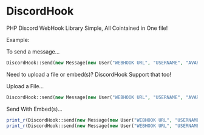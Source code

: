 # DiscordHook
PHP Discord WebHook Library
Simple, All Cointained in One file!

Example:

To send a message...
```php
DiscordHook::send(new Message(new User("WEBHOOK URL", "USERNAME", "AVARAR_URL"), "MSG"));
```

Need to upload a file or embed(s)? DiscordHook Support that too!

Upload a File...
```php
DiscordHook::send(new Message(new User("WEBHOOK URL", "USERNAME", "AVARAR_URL"), "MSG",new Upload("PATH TO FILE","FILE NAME")));
```

Send With Embed(s)...
```php
print_r(DiscordHook::send(new Message(new User("WEBHOOK URL", "USERNAME", "AVARAR_URL"), "MSG",new Embed("TITLE","DESCRIPTION","URL","COLOUR(int)")))); //single embed
print_r(DiscordHook::send(new Message(new User("WEBHOOK URL", "USERNAME", "AVARAR_URL"), "MSG",[new Embed("TITLE","DESCRIPTION","URL","COLOUR(int)"),new Embed("TITLE2","DESCRIPTION","URL","COLOUR(int)")]))); //multiple embeds
```
